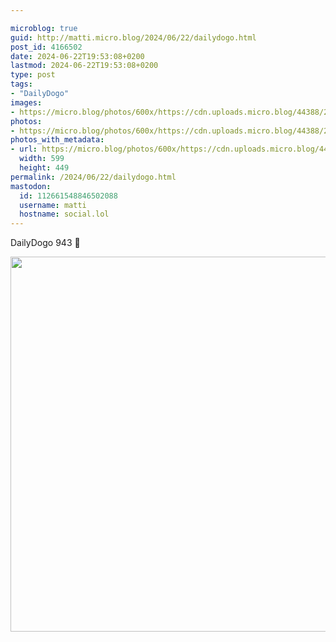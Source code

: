 ```yaml
---

microblog: true
guid: http://matti.micro.blog/2024/06/22/dailydogo.html
post_id: 4166502
date: 2024-06-22T19:53:08+0200
lastmod: 2024-06-22T19:53:08+0200
type: post
tags:
- "DailyDogo"
images:
- https://micro.blog/photos/600x/https://cdn.uploads.micro.blog/44388/2024/bf002153bfc44ac983d5619ea26d673e.jpg
photos:
- https://micro.blog/photos/600x/https://cdn.uploads.micro.blog/44388/2024/bf002153bfc44ac983d5619ea26d673e.jpg
photos_with_metadata:
- url: https://micro.blog/photos/600x/https://cdn.uploads.micro.blog/44388/2024/bf002153bfc44ac983d5619ea26d673e.jpg
  width: 599
  height: 449
permalink: /2024/06/22/dailydogo.html
mastodon:
  id: 112661548846502088
  username: matti
  hostname: social.lol
---
```

DailyDogo 943 🐶

<img src="/media/uploads/2024/bf002153bfc44ac983d5619ea26d673e.jpg" width="600" alt="" />
